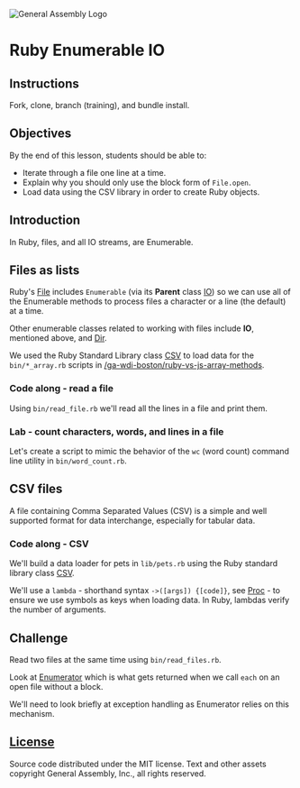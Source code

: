 ![General Assembly Logo](http://i.imgur.com/ke8USTq.png)

# Ruby Enumerable IO

## Instructions

Fork, clone, branch (training), and bundle install.

## Objectives

By the end of this lesson, students should be able to:

-   Iterate through a file one line at a time.
-   Explain why you should only use the block form of `File.open`.
-   Load data using the CSV library in order to create Ruby objects.

## Introduction

In Ruby, files, and all IO streams, are Enumerable.

## Files as lists

Ruby's [File](http://ruby-doc.org/core-2.3.0/File.html) includes `Enumerable`
(via its **Parent** class [IO](http://ruby-doc.org/core-2.3.0/IO.html)) so we
can use all of the Enumerable methods to process files a character or a line
(the default) at a time.

Other enumerable classes related to working with files include **IO**, mentioned
above, and [Dir](http://ruby-doc.org/core-2.3.0/Dir.html).

We used the Ruby Standard Library class
[CSV](http://ruby-doc.org/stdlib-2.3.0/libdoc/csv/rdoc/CSV.html) to load data
for the `bin/*_array.rb` scripts in
[/ga-wdi-boston/ruby-vs-js-array-methods](https://github.com/ga-wdi-boston/ruby-vs-js-array-methods).

### Code along - read a file

Using `bin/read_file.rb` we'll read all the lines in a file and print them.

### Lab - count characters, words, and lines in a file

Let's create a script to mimic the behavior of the `wc` (word count) command
 line utility in `bin/word_count.rb`.

## CSV files

A file containing Comma Separated Values (CSV) is a simple and well supported
 format for data interchange, especially for tabular data.

### Code along - CSV

We'll build a data loader for pets in `lib/pets.rb` using the Ruby standard
 library class [CSV](http://ruby-doc.org/stdlib-2.3.0/libdoc/csv/rdoc/CSV.html).

We'll use a `lambda` - shorthand syntax `->([args]) {[code]}`, see [Proc](http://ruby-doc.org/core-2.3.0/Proc.html) -
to ensure we use symbols as keys when loading data.
In Ruby, lambdas verify the number of arguments.

## Challenge

Read two files at the same time using `bin/read_files.rb`.

Look at [Enumerator](http://ruby-doc.org/core-2.3.0/Enumerator.html) which is
 what gets returned when we call `each` on an open file without a block.

We'll need to look briefly at exception handling as Enumerator relies on this
 mechanism.

## [License](LICENSE)

Source code distributed under the MIT license. Text and other assets copyright
General Assembly, Inc., all rights reserved.
